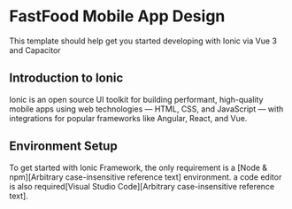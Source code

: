 # FastFood Mobile App Design

This template should help get you started developing with Ionic via Vue 3 and Capacitor

## Introduction to Ionic

Ionic is an open source UI toolkit for building performant, high-quality mobile apps using web technologies — HTML, CSS, and JavaScript — with integrations for popular frameworks like Angular, React, and Vue.

## Environment Setup

To get started with Ionic Framework, the only requirement is a [Node & npm][Arbitrary case-insensitive reference text] environment.
a code editor is also required[Visual Studio Code][Arbitrary case-insensitive reference text].